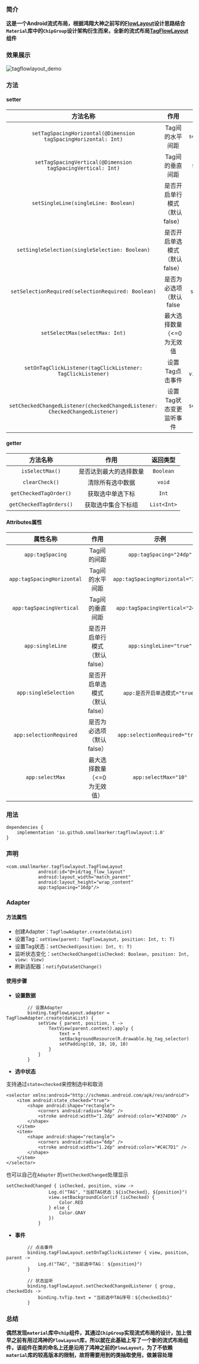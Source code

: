 
### 简介

**这是一个Android流式布局，根据鸿翔大神之前写的[FlowLayout](https://github.com/hongyangAndroid/FlowLayout)设计思路结合`Material`库中的`ChipGroup`设计架构衍生而来，全新的流式布局[TagFlowLayout](https://github.com/smallmarker/TagFlowLayout)组件**

### 效果展示

![tagflowlayout_demo](./image/tagflowlayout_demo.gif)

### 方法

#### setter

| 方法名称 | 作用 | 示例 |
| :----: | :----: | :----: |
| `setTagSpacingHorizontal(@Dimension tagSpacingHorizontal: Int)` | Tag间的水平间距 | `setTagSpacingHorizontal(24)` |
| `setTagSpacingVertical(@Dimension tagSpacingVertical: Int)` | Tag间的垂直间距 | `setTagSpacingVertical(24)` |
| `setSingleLine(singleLine: Boolean)` | 是否开启单行模式（默认false） | `setSingleLine(true)` |
| `setSingleSelection(singleSelection: Boolean)` | 是否开启单选模式（默认false） | `setSingleSelection(true)` |
| `setSelectionRequired(selectionRequired: Boolean)` | 是否为必选项（默认false | `setSelectionRequired(true)` |
| `setSelectMax(selectMax: Int)` | 最大选择数量（<=0为无效值 | `setSelectMax(10)` |
| `setOnTagClickListener(tagClickListener: TagClickListener)` | 设置Tag点击事件 | `setOnTagClickListener { view, position, parent -> }` |
| `setCheckedChangedListener(checkedChangedListener: CheckedChangedListener)` | 设置Tag状态变更监听事件 | `setCheckedChangedListener { group, checkedIds -> }` |

#### getter

| 方法名称 | 作用 | 返回类型 |
| :----: | :----: | :----: |
| `isSelectMax()` | 是否达到最大的选择数量 | `Boolean` |
| `clearCheck()` | 清除所有选中数据 | `void` |
| `getCheckedTagOrder()` | 获取选中单选下标 | `Int` |
| `getCheckedTagOrders()` | 获取选中集合下标组 | `List<Int>` |

#### Attributes属性

| 属性名称 | 作用 | 示例 |
| :----: | :----: | :----: |
| `app:tagSpacing` | Tag间的间距 | `app:tagSpacing="24dp"` |
| `app:tagSpacingHorizontal` | Tag间的水平间距 | `app:tagSpacingHorizontal="24dp"` |
| `app:tagSpacingVertical` | Tag间的垂直间距  | `app:tagSpacingVertical="24dp"`|
|`app:singleLine`|是否开启单行模式（默认false）|`app:singleLine="true"`|
|`app:singleSelection`|是否开启单选模式（默认false）|`app:是否开启单选模式="true"`|
|`app:selectionRequired`|是否为必选项（默认false）|`app:selectionRequired="true"`|
|`app:selectMax`|最大选择数量（<=0为无效值）|`app:selectMax="10"`|

### 用法
```
dependencies {
    implementation 'io.github.smallmarker:tagflowlayout:1.0'
}
```
### 声明
```
<com.smallmarker.tagflowlayout.TagFlowLayout
            android:id="@+id/tag_flow_layout"
            android:layout_width="match_parent"
            android:layout_height="wrap_content"
            app:tagSpacing="16dp"/>
```
### Adapter

#### 方法属性

* 创建Adapter：`TagFlowAdapter.create(dataList)`
* 设置Tag：`setView(parent: TagFlowLayout, position: Int, t: T)`
* 设置Tag状态：`setChecked(position: Int, t: T)`
* 监听状态变化：`setCheckedChanged(isChecked: Boolean, position: Int, view: View)`
* 刷新适配器：`notifyDataSetChange()`


#### 使用步骤

* **设置数据**

```
        // 设置Adapter
        binding.tagFlowLayout.adapter = TagFlowAdapter.create(dataList) {
            setView { parent, position, t ->
                TextView(parent.context).apply {
                    text = t
                    setBackgroundResource(R.drawable.bg_tag_selector)
                    setPadding(10, 10, 10, 10)
                }
            }
        }
```

* **选中状态**

支持通过`state=checked`来控制选中和取消

```
<selector xmlns:android="http://schemas.android.com/apk/res/android">
    <item android:state_checked="true">
        <shape android:shape="rectangle">
            <corners android:radius="6dp" />
            <stroke android:width="1.2dp" android:color="#374D9D" />
        </shape>
    </item>
    <item>
        <shape android:shape="rectangle">
            <corners android:radius="6dp" />
            <stroke android:width="1.2dp" android:color="#C4C7D1" />
        </shape>
    </item>
</selector>
```

也可以自己在`Adapter` 的`setCheckedChanged`处理显示

```
setCheckedChanged { isChecked, position, view ->
                Log.d("TAG", "当前TAG状态：${isChecked}, ${position}")
                view.setBackgroundColor(if (isChecked) {
                    Color.RED
                } else {
                    Color.GRAY
                })
            }
```

* **事件**

```
        // 点击事件
        binding.tagFlowLayout.setOnTagClickListener { view, position, parent ->
            Log.d("TAG", "当前选中TAG： ${position}")
        }

        // 状态监听
        binding.tagFlowLayout.setCheckedChangedListener { group, checkedIds ->
            binding.tvTip.text = "当前选中TAG序号：${checkedIds}"
        }
```
### 总结

**偶然发现`material`库中`chip`组件，其通过`ChipGroup`实现流式布局的设计，加上很早之前有用过鸿神的`FlowLayout`库，所以就在此基础上写了一个新的流式布局组件，该组件在类的命名上还是沿用了鸿神之前的`FlowLayout`，为了不依赖`material`库的较高版本的限制，故将需要用到的类抽取使用，做兼容处理**

